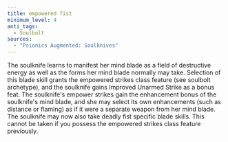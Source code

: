 ```yaml
---
title: empowered fist
minimum_level: 4
anti_tags:
  - Soulbolt
sources:
  - "Psionics Augmented: Soulknives"
---
```


The soulknife learns to manifest her mind blade as a field of destructive energy as well as the forms her mind blade normally may take. Selection of this blade skill grants the empowered strikes class feature (see soulbolt archetype), and the soulknife gains Improved Unarmed Strike as a bonus feat. The soulknife's empower strikes gain the enhancement bonus of the soulknife's mind blade, and she may select its own enhancements (such as distance or flaming) as if it were a separate weapon from her mind blade. The soulknife may now also take deadly fist specific blade skills. This cannot be taken if you possess the empowered strikes class feature previously.
